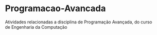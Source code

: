 # Programacao-Avancada
Atividades relacionadas a disciplina de Programação Avançada, do curso de Engenharia da Computação
